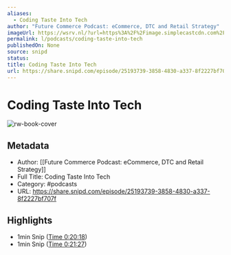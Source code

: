 ```yaml
---
aliases:
  - Coding Taste Into Tech
author: "Future Commerce Podcast: eCommerce, DTC and Retail Strategy"
imageUrl: https://wsrv.nl/?url=https%3A%2F%2Fimage.simplecastcdn.com%2Fimages%2Fb9ead544-2cc7-4d27-b40b-3092b4401fd6%2F70a63d47-7d4f-41ff-a258-eb3147bbc19a%2F3000x3000%2Ffuture-commerce-primary-artwork-2021.jpg%3Faid%3Drss_feed&w=100&h=100
permalink: l/podcasts/coding-taste-into-tech
publishedOn: None
source: snipd
status: 
title: Coding Taste Into Tech
url: https://share.snipd.com/episode/25193739-3858-4830-a337-8f2227bf707f
---
```

# Coding Taste Into Tech

![rw-book-cover](https://wsrv.nl/?url=https%3A%2F%2Fimage.simplecastcdn.com%2Fimages%2Fb9ead544-2cc7-4d27-b40b-3092b4401fd6%2F70a63d47-7d4f-41ff-a258-eb3147bbc19a%2F3000x3000%2Ffuture-commerce-primary-artwork-2021.jpg%3Faid%3Drss_feed&w=100&h=100)

## Metadata

- Author: [[Future Commerce Podcast: eCommerce, DTC and Retail Strategy]]
- Full Title: Coding Taste Into Tech
- Category: #podcasts
- URL: https://share.snipd.com/episode/25193739-3858-4830-a337-8f2227bf707f

## Highlights

- 1min Snip ([Time 0:20:18](https://share.snipd.com/snip/d3d72394-67cb-4886-a486-29312b4607c4))
- 1min Snip ([Time 0:21:27](https://share.snipd.com/snip/87d592bc-cd0d-4dc4-9cfa-27996c9afc5d))
